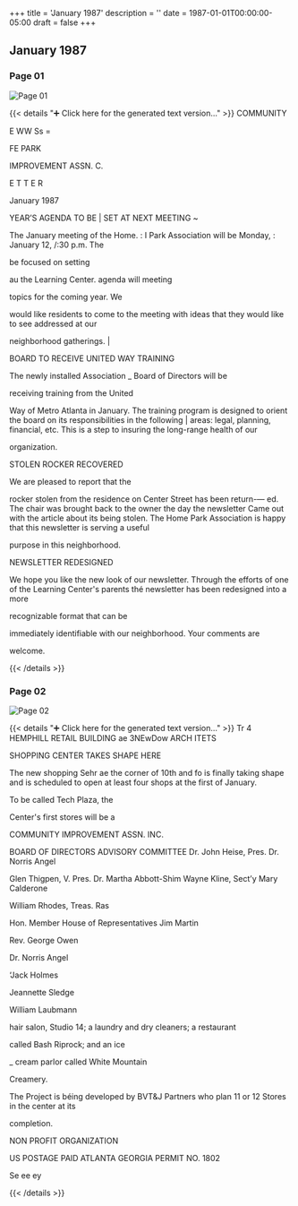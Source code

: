+++
title = 'January 1987'
description = ''
date = 1987-01-01T00:00:00-05:00
draft = false
+++

## January 1987


### Page 01

![Page 01](/1987-01_01.jpg)

{{< details "➕ Click here for the generated text version..." >}}
COMMUNITY

E WW Ss =

FE PARK

IMPROVEMENT ASSN. C.

E T T E R

January 1987

YEAR’S AGENDA TO BE |
SET AT NEXT MEETING ~

The January meeting of the Home. : I
Park Association will be Monday, :
January 12, /:30 p.m.
The

be focused on setting

au the
Learning Center. agenda will
meeting

topics for the coming year. We

would like residents to come to
the meeting with ideas that they
would like to see addressed at our

neighborhood gatherings. |

BOARD TO
RECEIVE UNITED
WAY TRAINING

The newly installed Association
_ Board of Directors will be

receiving training from the United

Way of Metro Atlanta in January.
The training program is designed
to orient the board on its
responsibilities in the following |
areas: legal, planning, financial,
etc. This is a step to insuring
the long-range health of our

organization.

STOLEN ROCKER
RECOVERED

We are pleased to report that the

rocker stolen from the residence
on Center Street has been return-—
ed. The chair was brought back to
the owner the day the newsletter
Came out with the article about
its being stolen. The Home Park
Association is happy that this
newsletter is serving a useful

purpose in this neighborhood.

NEWSLETTER
REDESIGNED

We hope you like the new look of
our newsletter. Through the
efforts of one of the Learning
Center's parents thé newsletter
has been redesigned into a more

recognizable format that can be

immediately identifiable with our
neighborhood. Your comments are

welcome.


{{< /details >}}




### Page 02

![Page 02](/1987-01_02.jpg)

{{< details "➕ Click here for the generated text version..." >}}
Tr 4 HEMPHILL RETAIL BUILDING
ae 3NEwDow ARCH ITETS

SHOPPING CENTER
TAKES SHAPE HERE

The new shopping Sehr ae the
corner of 10th and fo is
finally taking shape and is
scheduled to open at least four
shops at the first of January.

To be called Tech Plaza, the

Center's first stores will be a

COMMUNITY IMPROVEMENT ASSN. INC.

BOARD OF DIRECTORS ADVISORY COMMITTEE
Dr. John Heise, Pres. Dr. Norris Angel

Glen Thigpen, V. Pres. Dr. Martha Abbott-Shim
Wayne Kline, Sect’y Mary Calderone

William Rhodes, Treas. Ras

Hon. Member
House of Representatives
Jim Martin

Rev. George Owen

Dr. Norris Angel

‘Jack Holmes

Jeannette Sledge

William Laubmann

hair salon, Studio 14; a laundry
and dry cleaners; a restaurant

called Bash Riprock; and an ice

_ cream parlor called White Mountain

Creamery.

The Project is béing developed by
BVT&J Partners who plan 11 or 12
Stores in the center at its

completion.

NON PROFIT
ORGANIZATION

US POSTAGE PAID
ATLANTA GEORGIA
PERMIT NO. 1802

Se ee ey


{{< /details >}}


